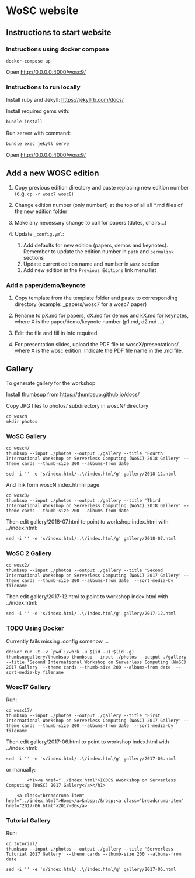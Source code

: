 # WoSC website

## Instructions to start website

### Instructions using docker compose


```
docker-compose up
```

Open http://0.0.0.0:4000/wosc9/


### Instructions to run locally

Install ruby and Jekyll: https://jekyllrb.com/docs/

Install required gems with:

```bash
bundle install
```

Run server with command:

```bash
bundle exec jekyll serve
```

Open http://0.0.0.0:4000/wosc9/

## Add a new WOSC edition

1. Copy previous edition directory and paste replacing new edition number (e.g. `cp -r wosc7 wosc8`)

2. Change edition number (only number!) at the top of all all *.md files of the new edition folder

3. Make any necessary change to call for papers (dates, chairs...)

4. Update `_config.yml`:
    1. Add defaults for new edition (papers, demos and keynotes). Remember to update the edition number in `path` and `permalink` sections
    2. Update current edition name and number in `wosc` section
    3. Add new edition in the `Previous Editions` link menu list

### Add a paper/demo/keynote

1. Copy template from the template folder and paste to corresponding directory (example: _papers/wosc7 for a wosc7 paper)

2. Rename to pX.md for papers, dX.md for demos and kX.md for keynotes, where X is the paper/demo/keynote number (p1.md, d2.md ...)

3. Edit the file and fill in info required

4. For presentation slides, upload the PDF file to woscX/presentations/, where X is the wosc edition. Indicate the PDF file name in the .md file.


## Gallery

To generate gallery for the workshop

Install thumbsup from https://thumbsup.github.io/docs/

Copy JPG files to photos/ subdirectory in woscN/ directory

```
cd woscN
mkdir photos
```

### WoSC  Gallery


```
cd wosc4/
thumbsup --input ./photos --output ./gallery --title 'Fourth International Workshop on Serverless Computing (WoSC) 2018 Gallery' --theme cards --thumb-size 200 --albums-from date
```

```
sed -i '' -e 's/index.html/..\/index.html/g' gallery/2018-12.html
```

And link form woscN index.htmnl page

```
cd wosc3/
thumbsup --input ./photos --output ./gallery --title 'Third International Workshop on Serverless Computing (WoSC) 2018 Gallery' --theme cards --thumb-size 200 --albums-from date
```



Then edit gallery/2018-07.html
to point to workshop index.html with ../index.html:


```
sed -i '' -e 's/index.html/..\/index.html/g' gallery/2018-07.html
```


### WoSC 2 Gallery

```
cd wosc2/
thumbsup --input ./photos --output ./gallery --title 'Second International Workshop on Serverless Computing (WoSC) 2017 Gallery' --theme cards --thumb-size 200 --albums-from date  --sort-media-by filename
```



Then edit gallery/2017-12.html
to point to workshop index.html with ../index.html:


```
sed -i '' -e 's/index.html/..\/index.html/g' gallery/2017-12.html
```

### TODO Using Docker 

Currently fails missing .config somehow ...

```
docker run -t -v `pwd`:/work -u $(id -u):$(id -g) thumbsupgallery/thumbsup thumbsup --input ./photos --output ./gallery --title 'Second International Workshop on Serverless Computing (WoSC) 2017 Gallery' --theme cards --thumb-size 200 --albums-from date  --sort-media-by filename
```


### Wosc17 Gallery

Run:

```
cd wosc17/
thumbsup --input ./photos --output ./gallery --title 'First International Workshop on Serverless Computing (WoSC) 2017 Gallery' --theme cards --thumb-size 200 --albums-from date  --sort-media-by filename
```

Then edit gallery/2017-06.html
to point to workshop index.html with ../index.html:

```
sed -i '' -e 's/index.html/..\/index.html/g' gallery/2017-06.html
```

or manually:

```
        <h1><a href="../index.html">ICDCS Wworkshop on Serverless Computing (WoSC) 2017 Gallery</a></h1>
```

```
    <a class="breadcrumb-item" href="../index.html">Home</a>&nbsp;/&nbsp;<a class="breadcrumb-item" href="2017-06.html">2017-06</a>
```

### Tutorial Gallery

Run:

```
cd tutorial/
thumbsup --input ./photos --output ./gallery --title 'Serverless Tutorial 2017 Gallery' --theme cards --thumb-size 200 --albums-from date 
```

```
sed -i '' -e 's/index.html/..\/index.html/g' gallery/2017-06.html
```
